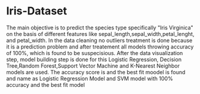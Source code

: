 # Iris-Dataset
The main objective is to predict the species type specifically "Iris Virginica" on the basis of different features like sepal_length,sepal_width,petal_lenght, and petal_width.
In the data cleaning no outliers treatment is done because it is a prediction problem and after treatement all models throwing accuracy of 100%, which is found to be suspecisious.
After the data visualization step, model building step is done for this Logistic Regression, Decision Tree,Random Forest,Support Vector Machine and K-Nearest Neighbor models are used.
The accuracy score is and the best fit moodel is found and name as Logistic Regression Model and SVM model with 100% accuracy and the best fit model
